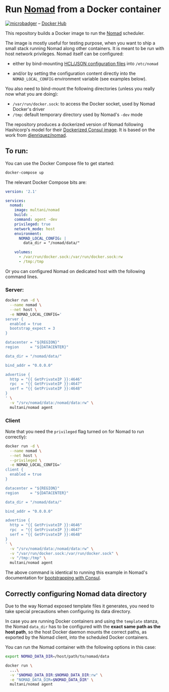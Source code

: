 # Run [Nomad](https://www.nomadproject.io) from a Docker container

[![microbadger](https://images.microbadger.com/badges/image/multani/nomad.svg)](https://microbadger.com/images/multani/nomad) – [Docker Hub](https://hub.docker.com/r/multani/nomad/)

This repository builds a Docker image to run the
[Nomad](https://www.nomadproject.io) scheduler.

The image is mostly useful for testing purpose, when you want to ship a small
stack running Nomad along other containers. It is meant to be run with host
network privileges. Nomad itself can be configured:

* either by bind-mounting [HCL/JSON configuration
  files](https://www.nomadproject.io/docs/configuration/) into `/etc/nomad`

* and/or by setting the configuration content directly into the
  `NOMAD_LOCAL_CONFIG` environment variable (see examples below).

You also need to bind-mount the following directories (unless you really now
what you are doing):

* `/var/run/docker.sock`: to access the Docker socket, used by Nomad Docker's
  driver
* `/tmp`: default temporary directory used by Nomad's `-dev` mode


The repository produces a dockerized version of Nomad following Hashicorp's
model for their [Dockerized Consul
image](https://github.com/hashicorp/docker-consul). It is based on the work from
[djenriquez/nomad](https://github.com/djenriquez/nomad).


## To run:

You can use the Docker Compose file to get started:

```bash
docker-compose up
```

The relevant Docker Compose bits are:

```yaml
version: '2.1'

services:
  nomad:
    image: multani/nomad
    build: .
    command: agent -dev
    privileged: true
    network_mode: host
    environment:
      NOMAD_LOCAL_CONFIG: |
        data_dir = "/nomad/data/"

    volumes:
      - /var/run/docker.sock:/var/run/docker.sock:rw
      - /tmp:/tmp
```

Or you can configured Nomad on dedicated host with the following command lines.

### Server:

```bash
docker run -d \
  --name nomad \
  --net host \
  -e NOMAD_LOCAL_CONFIG='
server {
  enabled = true
  bootstrap_expect = 3
}

datacenter = "${REGION}"
region     = "${DATACENTER}"

data_dir = "/nomad/data/"

bind_addr = "0.0.0.0"

advertise {
  http = "{{ GetPrivateIP }}:4646"
  rpc  = "{{ GetPrivateIP }}:4647"
  serf = "{{ GetPrivateIP }}:4648"
}
' \
  -v "/srv/nomad/data:/nomad/data:rw" \
  multani/nomad agent
```

### Client

Note that you need the `privileged` flag turned on for Nomad to run correctly):

```bash
docker run -d \
  --name nomad \
  --net host \
  --privileged \
  -e NOMAD_LOCAL_CONFIG='
client {
  enabled = true
}

datacenter = "${REGION}"
region     = "${DATACENTER}"

data_dir = "/nomad/data/"

bind_addr = "0.0.0.0"

advertise {
  http = "{{ GetPrivateIP }}:4646"
  rpc  = "{{ GetPrivateIP }}:4647"
  serf = "{{ GetPrivateIP }}:4648"
}
' \
  -v "/srv/nomad/data:/nomad/data:rw" \
  -v "/var/run/docker.sock:/var/run/docker.sock" \
  -v "/tmp:/tmp" \
  multani/nomad agent
```

The above command is identical to running this example in Nomad's documentation
for [bootstrapping with
Consul](https://www.nomadproject.io/docs/cluster/bootstrapping.html).

## Correctly configuring Nomad data directory

Due to the way Nomad exposed template files it generates, you need to take
special precautions when configuring its data directory.

In case you are running Docker containers and using the `template` stanza,
the Nomad `data_dir` has to be configured with the **exact same path as the
host path**, so the host Docker daemon mounts the correct paths, as exported by
the Nomad client, into the scheduled Docker containers.

You can run the Nomad container with the following options in this case:

```bash
export NOMAD_DATA_DIR=/host/path/to/nomad/data

docker run \
  ...\
  -v "$NOMAD_DATA_DIR:$NOMAD_DATA_DIR:rw" \
  -e "NOMAD_DATA_DIR=$NOMAD_DATA_DIR" \
  multani/nomad agent
```
